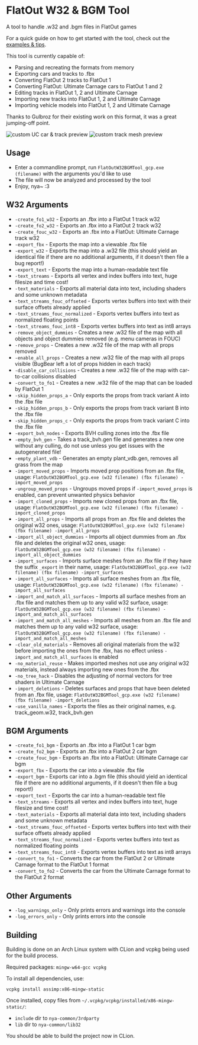 # FlatOut W32 & BGM Tool

A tool to handle .w32 and .bgm files in FlatOut games

For a quick guide on how to get started with the tool, check out the [examples & tips](https://github.com/gaycoderprincess/FlatOutW32BGMTool/blob/main/EXAMPLES.md).

This tool is currently capable of:
- Parsing and recreating the formats from memory
- Exporting cars and tracks to .fbx
- Converting FlatOut 2 tracks to FlatOut 1
- Converting FlatOut: Ultimate Carnage cars to FlatOut 1 and 2
- Editing tracks in FlatOut 1, 2 and Ultimate Carnage
- Importing new tracks into FlatOut 1, 2 and Ultimate Carnage
- Importing vehicle models into FlatOut 1, 2 and Ultimate Carnage

Thanks to Gulbroz for their existing work on this format, it was a great jumping-off point.

![custom UC car & track preview](https://i.imgur.com/YQR6Hel.png)
![custom track mesh preview](https://i.imgur.com/lpQsDOl.png)

## Usage

- Enter a commandline prompt, run `FlatOutW32BGMTool_gcp.exe (filename)` with the arguments you'd like to use
- The file will now be analyzed and processed by the tool
- Enjoy, nya~ :3

## W32 Arguments

- `-create_fo1_w32` - Exports an .fbx into a FlatOut 1 track w32
- `-create_fo2_w32` - Exports an .fbx into a FlatOut 2 track w32
- `-create_fouc_w32` - Exports an .fbx into a FlatOut: Ultimate Carnage track w32
- `-export_fbx` - Exports the map into a viewable .fbx file
- `-export_w32` - Exports the map into a .w32 file (this should yield an identical file if there are no additional arguments, if it doesn't then file a bug report!)
- `-export_text` - Exports the map into a human-readable text file
- `-text_streams` - Exports all vertex and index buffers into text, huge filesize and time cost!
- `-text_materials` - Exports all material data into text, including shaders and some unknown metadata
- `-text_streams_fouc_offseted` - Exports vertex buffers into text with their surface offsets already applied
- `-text_streams_fouc_normalized` - Exports vertex buffers into text as normalized floating points
- `-text_streams_fouc_int8` - Exports vertex buffers into text as int8 arrays
- `-remove_object_dummies` - Creates a new .w32 file of the map with all objects and object dummies removed (e.g. menu cameras in FOUC)
- `-remove_props` - Creates a new .w32 file of the map with all props removed
- `-enable_all_props` - Creates a new .w32 file of the map with all props visible (BugBear left a lot of props hidden in each track)
- `-disable_car_collisions` - Creates a new .w32 file of the map with car-to-car collisions disabled
- `-convert_to_fo1` - Creates a new .w32 file of the map that can be loaded by FlatOut 1
- `-skip_hidden_props_a` - Only exports the props from track variant A into the .fbx file
- `-skip_hidden_props_b` - Only exports the props from track variant B into the .fbx file
- `-skip_hidden_props_c` - Only exports the props from track variant C into the .fbx file
- `-export_bvh_nodes` - Exports BVH culling zones into the .fbx file
- `-empty_bvh_gen` - Takes a track_bvh.gen file and generates a new one without any culling, do not use unless you get issues with the autogenerated file!
- `-empty_plant_vdb` - Generates an empty plant_vdb.gen, removes all grass from the map
- `-import_moved_props` - Imports moved prop positions from an .fbx file, usage: `FlatOutW32BGMTool_gcp.exe (w32 filename) (fbx filename) -import_moved_props`
- `-ungroup_moved_props` - Ungroups moved props if `-import_moved_props` is enabled, can prevent unwanted physics behavior
- `-import_cloned_props` - Imports new cloned props from an .fbx file, usage: `FlatOutW32BGMTool_gcp.exe (w32 filename) (fbx filename) -import_cloned_props`
- `-import_all_props` - Imports all props from an .fbx file and deletes the original w32 ones, usage: `FlatOutW32BGMTool_gcp.exe (w32 filename) (fbx filename) -import_all_props`
- `-import_all_object_dummies` - Imports all object dummies from an .fbx file and deletes the original w32 ones, usage: `FlatOutW32BGMTool_gcp.exe (w32 filename) (fbx filename) -import_all_object_dummies`
- `-import_surfaces` - Imports surface meshes from an .fbx file if they have the suffix `_export` in their name, usage: `FlatOutW32BGMTool_gcp.exe (w32 filename) (fbx filename) -import_surfaces`
- `-import_all_surfaces` - Imports all surface meshes from an .fbx file, usage: `FlatOutW32BGMTool_gcp.exe (w32 filename) (fbx filename) -import_all_surfaces`
- `-import_and_match_all_surfaces` - Imports all surface meshes from an .fbx file and matches them up to any valid w32 surface, usage: `FlatOutW32BGMTool_gcp.exe (w32 filename) (fbx filename) -import_and_match_all_surfaces`
- `-import_and_match_all_meshes` - Imports all meshes from an .fbx file and matches them up to any valid w32 surface, usage: `FlatOutW32BGMTool_gcp.exe (w32 filename) (fbx filename) -import_and_match_all_meshes`
- `-clear_old_materials` - Removes all original materials from the w32 before importing the ones from the .fbx, has no effect unless `-import_and_match_all_surfaces` is enabled
- `-no_material_reuse` - Makes imported meshes not use any original w32 materials, instead always importing new ones from the .fbx
- `-no_tree_hack` - Disables the adjusting of normal vectors for tree shaders in Ultimate Carnage
- `-import_deletions` - Deletes surfaces and props that have been deleted from an .fbx file, usage: `FlatOutW32BGMTool_gcp.exe (w32 filename) (fbx filename) -import_deletions`
- `-use_vanilla_names` - Exports the files as their original names, e.g. track_geom.w32, track_bvh.gen

## BGM Arguments
- `-create_fo1_bgm` - Exports an .fbx into a FlatOut 1 car bgm
- `-create_fo2_bgm` - Exports an .fbx into a FlatOut 2 car bgm
- `-create_fouc_bgm` - Exports an .fbx into a FlatOut: Ultimate Carnage car bgm
- `-export_fbx` - Exports the car into a viewable .fbx file
- `-export_bgm` - Exports car into a .bgm file (this should yield an identical file if there are no additional arguments, if it doesn't then file a bug report!)
- `-export_text` - Exports the car into a human-readable text file
- `-text_streams` - Exports all vertex and index buffers into text, huge filesize and time cost!
- `-text_materials` - Exports all material data into text, including shaders and some unknown metadata
- `-text_streams_fouc_offseted` - Exports vertex buffers into text with their surface offsets already applied
- `-text_streams_fouc_normalized` - Exports vertex buffers into text as normalized floating points
- `-text_streams_fouc_int8` - Exports vertex buffers into text as int8 arrays
- `-convert_to_fo1` - Converts the car from the FlatOut 2 or Ultimate Carnage format to the FlatOut 1 format
- `-convert_to_fo2` - Converts the car from the Ultimate Carnage format to the FlatOut 2 format

## Other Arguments
- `-log_warnings_only` - Only prints errors and warnings into the console
- `-log_errors_only` - Only prints errors into the console

## Building

Building is done on an Arch Linux system with CLion and vcpkg being used for the build process.

Required packages: `mingw-w64-gcc vcpkg`

To install all dependencies, use:
```console
vcpkg install assimp:x86-mingw-static
```

Once installed, copy files from `~/.vcpkg/vcpkg/installed/x86-mingw-static/`:

- `include` dir to `nya-common/3rdparty`
- `lib` dir to `nya-common/lib32`

You should be able to build the project now in CLion.
